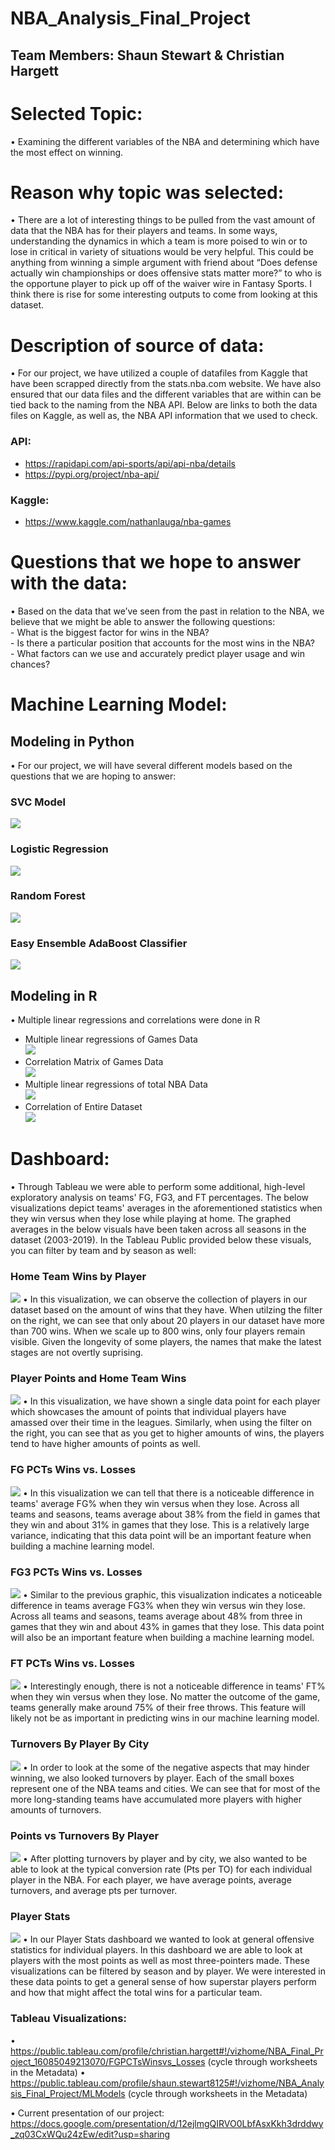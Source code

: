 # NBA_Analysis_Final_Project

## Team Members: Shaun Stewart & Christian Hargett

# Selected Topic: 
•	Examining the different variables of the NBA and determining which have the most effect on winning.

# Reason why topic was selected: 
•	There are a lot of interesting things to be pulled from the vast amount of data that the NBA has for their players and teams. In some ways, understanding the dynamics in which a   team is more poised to win or to lose in critical in variety of situations would be very helpful. This could be anything from winning a simple argument with friend about “Does     defense actually win championships or does offensive stats matter more?” to who is the opportune player to pick up off of the waiver wire in Fantasy Sports. I think there is       rise for some interesting outputs to come from looking at this dataset. 

# Description of source of data:
•	 For our project, we have utilized a couple of datafiles from Kaggle that have been scrapped directly from the stats.nba.com website. We have also ensured that our data files and the different variables that are within can be tied back to the naming from the NBA API. Below are links to both the data files on Kaggle, as well as, the NBA API information that we used to check. 
### API:
-    https://rapidapi.com/api-sports/api/api-nba/details <br>
-    https://pypi.org/project/nba-api/ <br>

### Kaggle:
-    https://www.kaggle.com/nathanlauga/nba-games

# Questions that we hope to answer with the data:
•	Based on the data that we’ve seen from the past in relation to the NBA, we believe that we might be able to answer the following questions: <br>
    - What is the biggest factor for wins in the NBA? <br>
    - Is there a particular position that accounts for the most wins in the NBA? <br>
    - What factors can we use and accurately predict player usage and win chances? <br>

# Machine Learning Model:

## Modeling in Python
•	For our project, we will have several different models based on the questions that we are hoping to answer: 

### SVC Model <br>
  ![](https://github.com/christianhargett/NBA_Analysis_Final_Project/blob/main/Images/SVC%20Model%20-%20ML%20Modeling.png)
### Logistic Regression <br>
  ![](https://github.com/christianhargett/NBA_Analysis_Final_Project/blob/main/Images/Logistic%20Regression%20-%20ML%20Modeling.png)
### Random Forest <br>
  ![](https://github.com/christianhargett/NBA_Analysis_Final_Project/blob/main/Images/Random%20Forest%20-%20ML%20Modeling.png)
### Easy Ensemble AdaBoost Classifier <br>
  ![](https://github.com/christianhargett/NBA_Analysis_Final_Project/blob/main/Images/EA%20Classifier%20-%20ML%20Modeling.png)

## Modeling in R 
•	Multiple linear regressions and correlations were done in R <br>
-	Multiple linear regressions of Games Data <br>
    ![](https://github.com/christianhargett/NBA_Analysis_Final_Project/blob/main/Images/Games%20Model%20-%20Multiple%20Regression.png)
-	Correlation Matrix of Games Data <br>
    ![](https://github.com/christianhargett/NBA_Analysis_Final_Project/blob/main/Images/Games_Heatmap.png) <br>
-	Multiple linear regressions of total NBA Data <br>
    ![](https://github.com/christianhargett/NBA_Analysis_Final_Project/blob/main/Images/All%20Data%20Model%20-%20Multiple%20Regression.png)
-	Correlation of Entire Dataset <br>
    ![](https://github.com/christianhargett/NBA_Analysis_Final_Project/blob/main/Images/NBA%20Data%20Heatmap.png)
  

# Dashboard: <br>

•	Through Tableau we were able to perform some additional, high-level exploratory analysis on teams' FG, FG3, and FT percentages. The below visualizations depict teams' averages in the aforementioned statistics when they win versus when they lose while playing at home. The graphed averages in the below visuals have been taken across all seasons in the dataset (2003-2019). In the Tableau Public provided below these visuals, you can filter by team and by season as well:

### Home Team Wins by Player
![](https://github.com/Stewartsl17/NBA_Analysis_Final_Project/blob/main/Images/Home%20Team%20Wins%20By%20Player%20-%20Tableau.png)
•	In this visualization, we can observe the collection of players in our dataset based on the amount of wins that they have. When utilzing the filter on the right, we can see that only about 20 players in our dataset have more than 700 wins. When we scale up to 800 wins, only four players remain visible. Given the longevity of some players, the names that make the latest stages are not overtly suprising.

### Player Points and Home Team Wins
![](https://github.com/Stewartsl17/NBA_Analysis_Final_Project/blob/main/Images/Pts%20and%20Home%20Team%20Wins%20-%20Tableau.png)
•	In this visualization, we have shown a single data point for each player which showcases the amount of points that individual players have amassed over their time in the leagues. Similarly, when using the filter on the right, you can see that as you get to higher amounts of wins, the players tend to have higher amounts of points as well.

### FG PCTs Wins vs. Losses
![](https://github.com/christianhargett/NBA_Analysis_Final_Project/blob/main/Images/FG%20PCTs%20Wins%20vs.%20Losses.png)
•	In this visualization we can tell that there is a noticeable difference in teams' average FG% when they win versus when they lose. Across all teams and seasons, teams average about 38% from the field in games that they win and about 31% in games that they lose. This is a relatively large variance, indicating that this data point will be an important feature when building a machine learning model.

### FG3 PCTs Wins vs. Losses
![](https://github.com/christianhargett/NBA_Analysis_Final_Project/blob/main/Images/FG3%20PCTs%20Wins%20vs.%20Losses.png)
•	Similar to the previous graphic, this visualization indicates a noticeable difference in teams average FG3% when they win versus win they lose. Across all teams and seasons, teams average about 48% from three in games that they win and about 43% in games that they lose. This data point will also be an important feature when building a machine learning model.

### FT PCTs Wins vs. Losses
![](https://github.com/christianhargett/NBA_Analysis_Final_Project/blob/main/Images/FT%20PCTs%20Wins%20vs%20Losses.png)
•	Interestingly enough, there is not a noticeable difference in teams' FT% when they win versus when they lose. No matter the outcome of the game, teams generally make around 75% of their free throws. This feature will likely not be as important in predicting wins in our machine learning model.

### Turnovers By Player By City
![](https://github.com/Stewartsl17/NBA_Analysis_Final_Project/blob/main/Images/Turnovers%20by%20Player%20and%20City%20-%20Tableau.png)
•	In order to look at the some of the negative aspects that may hinder winning, we also looked turnovers by player. Each of the small boxes represent one of the NBA teams and cities. We can see that for most of the more long-standing teams have accumulated more players with higher amounts of turnovers.

### Points vs Turnovers By Player
![](https://github.com/Stewartsl17/NBA_Analysis_Final_Project/blob/main/Images/Pts%20vs%20TO%20-%20Tableau.png)
•	After plotting turnovers by player and by city, we also wanted to be able to look at the typical conversion rate (Pts per TO) for each individual player in the NBA. For each player, we have average points, average turnovers, and average pts per turnover.

### Player Stats
![](https://github.com/christianhargett/NBA_Analysis_Final_Project/blob/main/Player%20Stats.png)
•	In our Player Stats dashboard we wanted to look at general offensive statistics for individual players. In this dashboard we are able to look at players with the most points as well as most three-pointers made. These visualizations can be filtered by season and by player. We were interested in these data points to get a general sense of how superstar players perform and how that might affect the total wins for a particular team.

### Tableau Visualizations:
•	https://public.tableau.com/profile/christian.hargett#!/vizhome/NBA_Final_Project_16085049213070/FGPCTsWinsvs_Losses  (cycle through worksheets in the Metadata)
•	https://public.tableau.com/profile/shaun.stewart8125#!/vizhome/NBA_Analysis_Final_Project/MLModels (cycle through worksheets in the Metadata)

•	Current presentation of our project: https://docs.google.com/presentation/d/12ejlmgQIRVO0LbfAsxKkh3drddwy_zq03CxWQu24zEw/edit?usp=sharing
